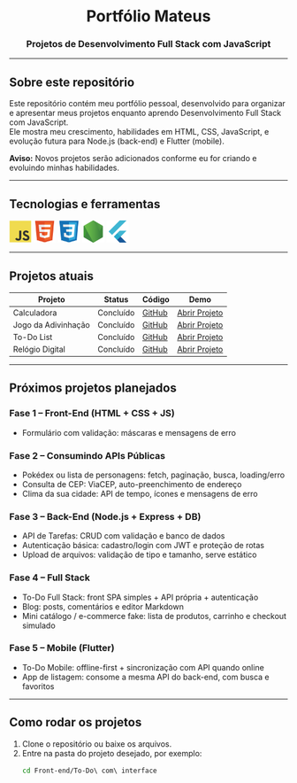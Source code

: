 <h1 align="center">Portfólio Mateus</h1>
<h3 align="center">Projetos de Desenvolvimento Full Stack com JavaScript</h3>

---

## Sobre este repositório
Este repositório contém meu portfólio pessoal, desenvolvido para organizar e apresentar meus projetos enquanto aprendo Desenvolvimento Full Stack com JavaScript.  
Ele mostra meu crescimento, habilidades em HTML, CSS, JavaScript, e evolução futura para Node.js (back-end) e Flutter (mobile).

**Aviso:** Novos projetos serão adicionados conforme eu for criando e evoluindo minhas habilidades.

---

## Tecnologias e ferramentas

<p align="left"> 
  <img src="https://raw.githubusercontent.com/devicons/devicon/master/icons/javascript/javascript-original.svg" alt="javascript" width="40" height="40"/>
  <img src="https://raw.githubusercontent.com/devicons/devicon/master/icons/html5/html5-original.svg" alt="html5" width="40" height="40"/>
  <img src="https://raw.githubusercontent.com/devicons/devicon/master/icons/css3/css3-original.svg" alt="css3" width="40" height="40"/>
  <img src="https://raw.githubusercontent.com/devicons/devicon/master/icons/nodejs/nodejs-original.svg" alt="nodejs" width="40" height="40"/>
  <img src="https://raw.githubusercontent.com/devicons/devicon/master/icons/flutter/flutter-original.svg" alt="flutter" width="40" height="40"/>
</p>

---

## Projetos atuais

| Projeto | Status | Código | Demo |
|---------|--------|--------|------|
| Calculadora | Concluído | [GitHub](https://github.com/kodinne/Portfolio-Mateus/tree/main/Front-end/calculadora) | [Abrir Projeto](https://kodinne.github.io/Portfolio-Mateus/Front-end/calculadora/) |
| Jogo da Adivinhação | Concluído | [GitHub](https://github.com/kodinne/Portfolio-Mateus/tree/main/Front-end/Jogo%20de%20adivinha%C3%A7%C3%A3o) | [Abrir Projeto](https://kodinne.github.io/Portfolio-Mateus/Front-end/Jogo%20de%20adivinha%C3%A7%C3%A3o/) |
| To-Do List | Concluído | [GitHub](https://github.com/kodinne/Portfolio-Mateus/tree/main/Front-end/To-Do%20com%20interface) | [Abrir Projeto](https://kodinne.github.io/Portfolio-Mateus/Front-end/To-Do%20com%20interface/) |
| Relógio Digital | Concluído | [GitHub](https://github.com/kodinne/Portfolio-Mateus/tree/main/Front-end/Rel%C3%B3gio%20Digital) | [Abrir Projeto](https://kodinne.github.io/Portfolio-Mateus/Front-end/Rel%C3%B3gio%20Digital/) |

---

## Próximos projetos planejados

### Fase 1 – Front-End (HTML + CSS + JS)
- Formulário com validação: máscaras e mensagens de erro  

### Fase 2 – Consumindo APIs Públicas
- Pokédex ou lista de personagens: fetch, paginação, busca, loading/erro  
- Consulta de CEP: ViaCEP, auto-preenchimento de endereço  
- Clima da sua cidade: API de tempo, ícones e mensagens de erro  

### Fase 3 – Back-End (Node.js + Express + DB)
- API de Tarefas: CRUD com validação e banco de dados  
- Autenticação básica: cadastro/login com JWT e proteção de rotas  
- Upload de arquivos: validação de tipo e tamanho, serve estático  

### Fase 4 – Full Stack
- To-Do Full Stack: front SPA simples + API própria + autenticação  
- Blog: posts, comentários e editor Markdown  
- Mini catálogo / e-commerce fake: lista de produtos, carrinho e checkout simulado  

### Fase 5 – Mobile (Flutter)
- To-Do Mobile: offline-first + sincronização com API quando online  
- App de listagem: consome a mesma API do back-end, com busca e favoritos  

---

## Como rodar os projetos
1. Clone o repositório ou baixe os arquivos.
2. Entre na pasta do projeto desejado, por exemplo:  
   ```bash
   cd Front-end/To-Do\ com\ interface
